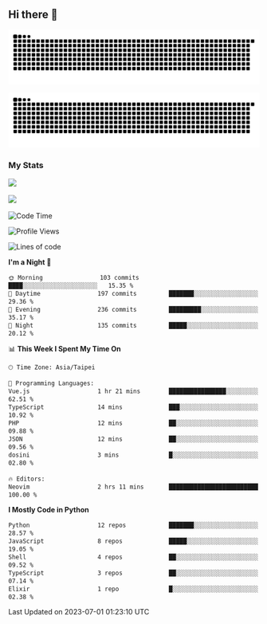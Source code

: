 ## Hi there 👋

<div align="center">

![GitHub Snake Light](https://raw.githubusercontent.com/CSY54/CSY54/snake/github-snake.svg#gh-light-mode-only)

![GitHub Snake dark](https://raw.githubusercontent.com/CSY54/CSY54/snake/github-snake-dark.svg#gh-dark-mode-only)

</div>

### My Stats

![](https://github-readme-stats.vercel.app/api?username=CSY54&theme=nord&show_icons=true)

![](https://github-readme-stats.vercel.app/api/top-langs/?username=CSY54&theme=nord&layout=compact&card_width=445)

<!--START_SECTION:waka-->
![Code Time](http://img.shields.io/badge/Code%20Time-1%2C723%20hrs%208%20mins-blue)

![Profile Views](http://img.shields.io/badge/Profile%20Views-1-blue)

![Lines of code](https://img.shields.io/badge/From%20Hello%20World%20I%27ve%20Written-451.9%20thousand%20lines%20of%20code-blue)

**I'm a Night 🦉** 

```text
🌞 Morning                103 commits         ████░░░░░░░░░░░░░░░░░░░░░   15.35 % 
🌆 Daytime                197 commits         ███████░░░░░░░░░░░░░░░░░░   29.36 % 
🌃 Evening                236 commits         █████████░░░░░░░░░░░░░░░░   35.17 % 
🌙 Night                  135 commits         █████░░░░░░░░░░░░░░░░░░░░   20.12 % 
```


📊 **This Week I Spent My Time On** 

```text
🕑︎ Time Zone: Asia/Taipei

💬 Programming Languages: 
Vue.js                   1 hr 21 mins        ████████████████░░░░░░░░░   62.51 % 
TypeScript               14 mins             ███░░░░░░░░░░░░░░░░░░░░░░   10.92 % 
PHP                      12 mins             ██░░░░░░░░░░░░░░░░░░░░░░░   09.88 % 
JSON                     12 mins             ██░░░░░░░░░░░░░░░░░░░░░░░   09.56 % 
dosini                   3 mins              █░░░░░░░░░░░░░░░░░░░░░░░░   02.80 % 

🔥 Editors: 
Neovim                   2 hrs 11 mins       █████████████████████████   100.00 % 
```

**I Mostly Code in Python** 

```text
Python                   12 repos            ███████░░░░░░░░░░░░░░░░░░   28.57 % 
JavaScript               8 repos             █████░░░░░░░░░░░░░░░░░░░░   19.05 % 
Shell                    4 repos             ██░░░░░░░░░░░░░░░░░░░░░░░   09.52 % 
TypeScript               3 repos             ██░░░░░░░░░░░░░░░░░░░░░░░   07.14 % 
Elixir                   1 repo              █░░░░░░░░░░░░░░░░░░░░░░░░   02.38 % 
```




 Last Updated on 2023-07-01 01:23:10 UTC
<!--END_SECTION:waka-->

<!--
**CSY54/CSY54** is a ✨ _special_ ✨ repository because its `README.md` (this file) appears on your GitHub profile.

Here are some ideas to get you started:

- 🔭 I’m currently working on ...
- 🌱 I’m currently learning ...
- 👯 I’m looking to collaborate on ...
- 🤔 I’m looking for help with ...
- 💬 Ask me about ...
- 📫 How to reach me: ...
- 😄 Pronouns: ...
- ⚡ Fun fact: ...
-->

